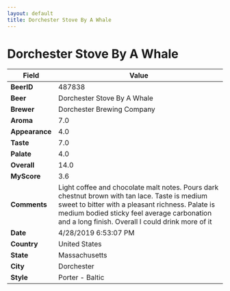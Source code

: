 ```yaml
---
layout: default
title: Dorchester Stove By A Whale
---
```


# Dorchester Stove By A Whale

| Field         | Value     |
|---------------|-----------|
| **BeerID** | 487838 |
| **Beer** | Dorchester Stove By A Whale |
| **Brewer** | Dorchester Brewing Company |
| **Aroma** | 7.0 |
| **Appearance** | 4.0 |
| **Taste** | 7.0 |
| **Palate** | 4.0 |
| **Overall** | 14.0 |
| **MyScore** | 3.6 |
| **Comments** | Light coffee and chocolate malt notes. Pours dark chestnut brown with tan lace. Taste is medium sweet to bitter with a pleasant richness. Palate is medium bodied sticky feel average carbonation and a long finish. Overall I could drink more of it  |
| **Date** | 4/28/2019 6:53:07 PM |
| **Country** | United States |
| **State** | Massachusetts |
| **City** | Dorchester |
| **Style** | Porter - Baltic |

